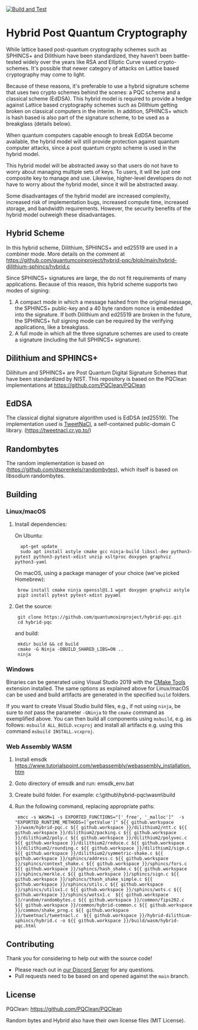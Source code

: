 [![Build and Test](https://github.com/quantumcoinproject/hybrid-pqc/actions/workflows/build-and-test.yml/badge.svg)](https://github.com/quantumcoinproject/hybrid-pqc/actions/workflows/build-and-test.yml)

# Hybrid Post Quantum Cryptography
While lattice based post-quantum cryptography schemes such as SPHINCS+ and Dilithium have been standardized, they haven’t 
been battle-tested widely over the years like RSA and Elliptic Curve vased crypto-schemes. It's possible that newer category of attacks on Lattice based cryptography may come to light.

Because of these reasons, it's preferable to use a hybrid signature scheme that 
uses two crypto schemes behind the scenes: a PQC scheme and a classical scheme (EdDSA). This hybrid 
model is required to provide a hedge against Lattice based cryptography schemes such as Dilithium getting broken 
on classical computers in the interim. In addition, SPHINCS+ which is hash based is also part of the signature scheme, to be used as a breakglass (details below).

When quantum computers capable enough to break EdDSA become available, the hybrid model 
will still provide protection against quantum computer attacks, since a post quantum crypto scheme is used in the hybrid model. 

This hybrid model will be abstracted away so that users do not have to worry 
about managing multiple sets of keys. To users, it will be just one composite key to manage and 
use. Likewise, higher-level developers do not have to worry about the hybrid 
model, since it will be abstracted away.

Some disadvantages of the hybrid model are increased complexity, increased risk of implementation bugs, increased compute time, increased 
storage, and bandwidth requirements. However, the security benefits of the hybrid model outweigh these disadvantages.

## Hybrid Scheme
In this hybrid scheme, Dilithium, SPHINCS+ and ed25519 are used in a combiner mode. More details on the comment at https://github.com/quantumcoinproject/hybrid-pqc/blob/main/hybrid-dilithium-sphincs/hybrid.c

Since SPHINCS+ signatures are large, the do not fit requirements of many applications. Because of this reason, this hybrid scheme supports two modes of signing:

1) A compact mode in which a message hashed from the original message, the SPHINCS+ public-key and a 40 byte random nonce is embedded into the signature. If both Dilithium and ed25519 are broken in the future, the SPHINCS+ full signing mode can be required by the verifying applications, like a breakglass.
2) A full mode in which all the three signature schemes are used to create a signature (including the full SPHINCS+ signature). 

## Dilithium and SPHINCS+
Dilihitum and SPHINCS+ are Post Quantum Digital Signature Schemes that have been standardized by NIST.
This repository is based on the PQClean implementations at https://github.com/PQClean/PQClean 

## EdDSA
The classical digital signature algorithm used is EdDSA (ed25519). The implementation used is [TweetNaCl](https://tweetnacl.cr.yp.to/), a self-contained public-domain C library. (https://tweetnacl.cr.yp.to/)

## Randombytes
The random implementation is based on (https://github.com/dsprenkels/randombytes), which itself is based on libsodium randombytes.

## Building

### Linux/macOS

1. Install dependencies:

	On Ubuntu:

		 apt-get update
		 sudo apt install astyle cmake gcc ninja-build libssl-dev python3-pytest python3-pytest-xdist unzip xsltproc doxygen graphviz python3-yaml

	On macOS, using a package manager of your choice (we've picked Homebrew):

		brew install cmake ninja openssl@1.1 wget doxygen graphviz astyle
		pip3 install pytest pytest-xdist pyyaml

2. Get the source:

		git clone https://github.com/quantumcoinproject/hybrid-pqc.git
		cd hybrid-pqc

	and build:

		mkdir build && cd build
		cmake -G Ninja -DBUILD_SHARED_LIBS=ON ..
		ninja

### Windows

Binaries can be generated using Visual Studio 2019 with the [CMake Tools](https://marketplace.visualstudio.com/items?itemName=ms-vscode.cmake-tools) extension installed. The same options as explained above for Linux/macOS can be used and build artifacts are generated in the specified `build` folders.

If you want to create Visual Studio build files, e.g., if not using `ninja`, be sure to _not_ pass the parameter `-GNinja` to the `cmake` command as exemplified above. You can then build all components using `msbuild`, e.g. as follows: `msbuild ALL_BUILD.vcxproj` and install all artifacts e.g. using this command `msbuild INSTALL.vcxproj`.

### Web Assembly WASM

1. Install emsdk https://www.tutorialspoint.com/webassembly/webassembly_installation.htm
2. Goto directory of emsdk and run: emsdk_env.bat
3. Create build folder. For example: c:\github\hybrid-pqc\wasm\build
4. Run the following command, replacing appropriate paths:


		emcc -s WASM=1 -s EXPORTED_FUNCTIONS="['_free', '_malloc']"  -s "EXPORTED_RUNTIME_METHODS=['getValue']" ${{ github.workspace }}/wasm/hybrid-pqc.c ${{ github.workspace }}/dilithium2/ntt.c ${{ github.workspace }}/dilithium2/packing.c ${{ github.workspace }}/dilithium2/poly.c ${{ github.workspace }}/dilithium2/polyvec.c ${{ github.workspace }}/dilithium2/reduce.c ${{ github.workspace }}/dilithium2/rounding.c ${{ github.workspace }}/dilithium2/sign.c ${{ github.workspace }}/dilithium2/symmetric-shake.c ${{ github.workspace }}/sphincs/address.c ${{ github.workspace }}/sphincs/context_shake.c ${{ github.workspace }}/sphincs/fors.c ${{ github.workspace }}/sphincs/hash_shake.c ${{ github.workspace }}/sphincs/merkle.c ${{ github.workspace }}/sphincs/sign.c ${{ github.workspace }}/sphincs/thash_shake_simple.c ${{ github.workspace }}/sphincs/utils.c ${{ github.workspace }}/sphincs/utilsx1.c ${{ github.workspace }}/sphincs/wots.c ${{ github.workspace }}/sphincs/wotsx1.c  ${{ github.workspace }}/random/randombytes.c ${{ github.workspace }}/common/fips202.c ${{ github.workspace }}/common/hybrid-common.c ${{ github.workspace }}/common/shake_prng.c ${{ github.workspace }}/tweetnacl/tweetnacl.c  ${{ github.workspace }}/hybrid-dilithium-sphincs/hybrid.c -o ${{ github.workspace }}/build/wasm/hybrid-pqc.html

## Contributing

Thank you for considering to help out with the source code! 

* Please reach out in [our Discord Server](https://discord.gg/bbbMPyzJTM) for any questions. 
* Pull requests need to be based on and opened against the `main` branch.

## License
PQClean: https://github.com/PQClean/PQClean

Random bytes and Hybrid also have their own license files (MIT License).
